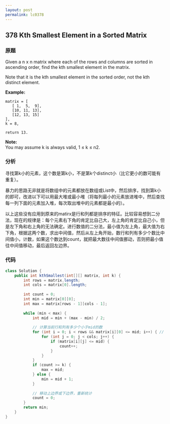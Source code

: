 ```yaml
---
layout: post
permalink: lc0378
---
```


## 378 Kth Smallest Element in a Sorted Matrix

### 原题

Given a n x n matrix where each of the rows and columns are sorted in ascending order, find the kth smallest element in the matrix.

Note that it is the kth smallest element in the sorted order, not the kth distinct element.

**Example:**

```text
matrix = [
   [ 1,  5,  9],
   [10, 11, 13],
   [12, 13, 15]
],
k = 8,

return 13.
```

**Note:**  
You may assume k is always valid, 1 ≤ k ≤ n2.

### 分析

寻找第k小的元素，这个数是第k小，不是第k个distinct小（比它更小的数可能有重复）。

暴力的思路无非就是将数组中的元素都放在数组或List中，然后排序，找到第k小的即可，改进以下可以用最大堆或最小堆（将每列最小的元素放进堆中，然后查找每一列下面的元素加入堆，每次取出堆中的元素都是最小的）。

以上这些没有应用到原来的matirx是行和列都是排序的特征。比较容易想到二分法，现在的规律是：每个元素右下角的肯定比自己大，左上角的肯定比自己小，但是左下角和右上角的无法确定。进行数值的二分法，最小值为左上角，最大值为右下角，根据这两个数，求出中间值，然后从左上角开始，数行和列有多少个数比中间值小，计数，如果这个数达到count，就把最大数往中间值挪动，否则把最小值往中间值移动，最后返回左边界。

### 代码

```java
class Solution {
    public int kthSmallest(int[][] matrix, int k) {
        int rows = matrix.length;
        int cols = matrix[0].length;
        
        int count = 0;
        int min = matrix[0][0];
        int max = matrix[rows - 1][cols - 1];
        
        while (min < max) {
            int mid = min + (max - min) / 2;
            
            // 计算当前行和列有多少个小于mid的数
            for (int i = 0; i < rows && matrix[i][0] <= mid; i++) { // 当前行的第一个元素小于mid，当前行可查
                for (int j = 0; j < cols; j++) {
                    if (matrix[i][j] <= mid) {
                        count++;
                    }
                }
            }
            if (count >= k) {
                max = mid;
            } else {
                min = mid + 1;
            }
            
            // 移动上边界或下边界，重新统计
            count = 0;
        }
        return min;
    }
}
```
